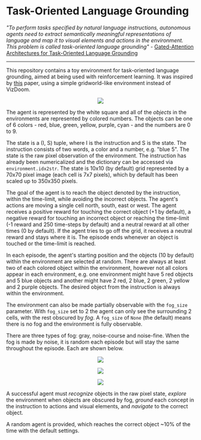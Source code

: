 # Task-Oriented Language Grounding

*"To perform tasks specified by natural language instructions, autonomous  agents  need  to  extract  semantically  meaningful  representations  of  language  and  map  it  to  visual  elements and actions in the environment. This problem is called task-oriented  language  grounding"* - [Gated-Attention Architectures for Task-Oriented Language Grounding
](https://arxiv.org/abs/1706.07230)

--- 

This repository contains a toy environment for task-oriented language grounding, aimed at being used with reinforcement learning. It was inspired by [this](https://arxiv.org/abs/1706.07230) paper, using a simple gridworld-like environment instead of VizDoom.

<p align="center">
    <img src="https://github.com/bentrevett/rl-grounding/blob/master/state.png">
</p>

The agent is represented by the white square and all of the *objects* in the environments are represented by colored numbers. The objects can be one of 6 colors - red, blue, green, yellow, purple, cyan - and the numbers are 0 to 9.

The state is a (I, S) tuple, where I is the instruction and S is the state. The instruction consists of two words, a color and a number, e.g. "blue 5". The state is the raw pixel observation of the environment. The instruction has already been numericalized and the dictionary can be accessed via `environment.idx2str`. The state is 10x10 (by default) grid represented by a 70x70 pixel image (each cell is 7x7 pixels), which by default has been scaled up to 350x350 pixels.

The goal of the agent is to reach the object denoted by the instruction, within the time-limit, while avoiding the incorrect objects. The agent's actions are moving a single cell north, south, east or west. The agent receives a positive reward for touching the correct object (+1 by default), a negative reward for touching an incorrect object or reaching the time-limit (-1 reward and 250 time-steps by default) and a neutral reward at all other times (0 by default). If the agent tries to go off the grid, it receives a neutral reward and stays where it is. The episode ends whenever an object is touched or the time-limit is reached.

In each episode, the agent's starting position and the objects (10 by default) within the environment are selected at random. There are always at least two of each colored object within the environment, however not all colors appear in each environment, e.g. one environment might have 5 red objects and 5 blue objects and another might have 2 red, 2 blue, 2 green, 2 yellow and 2 purple objects. The desired object from the instruction is always within the environment.

The environment can also be made partially observable with the `fog_size` parameter. With `fog_size` set to 2 the agent can only see the surrounding 2 cells, with the rest obscured by *fog*. A `fog_size` of `None` (the default) means there is no fog and the environment is fully observable.

There are three types of fog: gray, noise-course and noise-fine. When the fog is made by noise, it is random each episode but will stay the same throughout the episode. Each are shown below.

<p align="center">
    <img src="https://github.com/bentrevett/rl-grounding/blob/master/noise-gray.png">
</p>

<p align="center">
    <img src="https://github.com/bentrevett/rl-grounding/blob/master/noise-course.png">
</p>

<p align="center">
    <img src="https://github.com/bentrevett/rl-grounding/blob/master/noise-fine.png">
</p>

A successful agent must *recognize* objects in the raw pixel state, *explore* the environment when objects are obscured by fog, *ground* each concept in the instruction to actions and visual elements, and *navigate* to the correct object.

A random agent is provided, which reaches the correct object ~10% of the time with the default settings.

